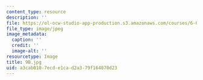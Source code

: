 ```yaml
---
content_type: resource
description: ''
file: https://ol-ocw-studio-app-production.s3.amazonaws.com/courses/6-001-structure-and-interpretation-of-computer-programs-spring-2005/a3cab0107ecde1cad2a379f164070d23_9B.jpg
file_type: image/jpeg
image_metadata:
  caption: ''
  credit: ''
  image-alt: ''
resourcetype: Image
title: 9B.jpg
uid: a3cab010-7ecd-e1ca-d2a3-79f164070d23
---
```

